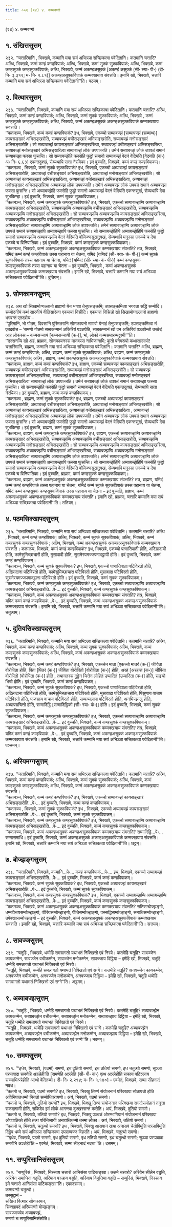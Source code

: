 ```yaml
---
title: ०५२ (२४) ४. कम्मवग्गो

---
```

(२४) ४. कम्मवग्गो  


## १. संखित्तसुत्तम्

२३२. ‘‘चत्तारिमानि , भिक्खवे, कम्मानि मया सयं अभिञ्ञा सच्छिकत्वा पवेदितानि। कतमानि चत्तारि? अत्थि, भिक्खवे, कम्मं कण्हं कण्हविपाकं; अत्थि, भिक्खवे, कम्मं सुक्कं सुक्कविपाकं; अत्थि, भिक्खवे, कम्मं कण्हसुक्कं कण्हसुक्कविपाकं; अत्थि, भिक्खवे, कम्मं अकण्हअसुक्कं [अकण्हं असुक्कं (सी॰ स्या॰ पी॰) (दी॰ नि॰ ३.३१२; म॰ नि॰ २.८१)] अकण्हअसुक्कविपाकं कम्मक्खयाय संवत्तति। इमानि खो, भिक्खवे, चत्तारि कम्मानि मया सयं अभिञ्ञा सच्छिकत्वा पवेदितानी’’ति। पठमम्।  


## २. वित्थारसुत्तम्

२३३. ‘‘चत्तारिमानि, भिक्खवे, कम्मानि मया सयं अभिञ्ञा सच्छिकत्वा पवेदितानि। कतमानि चत्तारि? अत्थि, भिक्खवे, कम्मं कण्हं कण्हविपाकं; अत्थि, भिक्खवे, कम्मं सुक्कं सुक्कविपाकं; अत्थि, भिक्खवे , कम्मं कण्हसुक्कं कण्हसुक्कविपाकं; अत्थि, भिक्खवे, कम्मं अकण्हअसुक्कं अकण्हअसुक्कविपाकं कम्मक्खयाय संवत्तति।  
‘‘कतमञ्च, भिक्खवे, कम्मं कण्हं कण्हविपाकं? इध, भिक्खवे, एकच्चो सब्याबज्झं [सब्यापज्झं (सब्बत्थ)] कायसङ्खारं अभिसङ्खरोति, सब्याबज्झं वचीसङ्खारं अभिसङ्खरोति, सब्याबज्झं मनोसङ्खारं अभिसङ्खरोति। सो सब्याबज्झं कायसङ्खारं अभिसङ्खरित्वा, सब्याबज्झं वचीसङ्खारं अभिसङ्खरित्वा, सब्याबज्झं मनोसङ्खारं अभिसङ्खरित्वा सब्याबज्झं लोकं उपपज्जति। तमेनं सब्याबज्झं लोकं उपपन्नं समानं सब्याबज्झा फस्सा फुसन्ति। सो सब्याबज्झेहि फस्सेहि फुट्ठो समानो सब्याबज्झं वेदनं वेदियति [वेदयति (क॰) अ॰ नि॰ ६.६३] एकन्तदुक्खं, सेय्यथापि सत्ता नेरयिका। इदं वुच्चति, भिक्खवे, कम्मं कण्हं कण्हविपाकम्।  
‘‘कतमञ्च , भिक्खवे, कम्मं सुक्कं सुक्कविपाकं? इध, भिक्खवे, एकच्चो अब्याबज्झं कायसङ्खारं अभिसङ्खरोति, अब्याबज्झं वचीसङ्खारं अभिसङ्खरोति, अब्याबज्झं मनोसङ्खारं अभिसङ्खरोति। सो अब्याबज्झं कायसङ्खारं अभिसङ्खरित्वा, अब्याबज्झं वचीसङ्खारं अभिसङ्खरित्वा, अब्याबज्झं मनोसङ्खारं अभिसङ्खरित्वा अब्याबज्झं लोकं उपपज्जति। तमेनं अब्याबज्झं लोकं उपपन्नं समानं अब्याबज्झा फस्सा फुसन्ति। सो अब्याबज्झेहि फस्सेहि फुट्ठो समानो अब्याबज्झं वेदनं वेदियति एकन्तसुखं, सेय्यथापि देवा सुभकिण्हा। इदं वुच्चति, भिक्खवे, कम्मं सुक्कं सुक्कविपाकम्।  
‘‘कतमञ्च, भिक्खवे, कम्मं कण्हसुक्कं कण्हसुक्कविपाकं? इध, भिक्खवे, एकच्चो सब्याबज्झम्पि अब्याबज्झम्पि कायसङ्खारं अभिसङ्खरोति, सब्याबज्झम्पि अब्याबज्झम्पि वचीसङ्खारं अभिसङ्खरोति, सब्याबज्झम्पि अब्याबज्झम्पि मनोसङ्खारं अभिसङ्खरोति। सो सब्याबज्झम्पि अब्याबज्झम्पि कायसङ्खारं अभिसङ्खरित्वा, सब्याबज्झम्पि अब्याबज्झम्पि वचीसङ्खारं अभिसङ्खरित्वा, सब्याबज्झम्पि अब्याबज्झम्पि मनोसङ्खारं अभिसङ्खरित्वा सब्याबज्झम्पि अब्याबज्झम्पि लोकं उपपज्जति। तमेनं सब्याबज्झम्पि अब्याबज्झम्पि लोकं उपपन्नं समानं सब्याबज्झापि अब्याबज्झापि फस्सा फुसन्ति। सो सब्याबज्झेहिपि अब्याबज्झेहिपि फस्सेहि फुट्ठो समानो सब्याबज्झम्पि अब्याबज्झम्पि वेदनं वेदियति वोकिण्णसुखदुक्खं, सेय्यथापि मनुस्सा एकच्चे च देवा एकच्चे च विनिपातिका। इदं वुच्चति, भिक्खवे, कम्मं कण्हसुक्कं कण्हसुक्कविपाकम्।  
‘‘कतमञ्च, भिक्खवे, कम्मं अकण्हअसुक्कं अकण्हअसुक्कविपाकं कम्मक्खयाय संवत्तति? तत्र, भिक्खवे, यमिदं कम्मं कण्हं कण्हविपाकं तस्स पहानाय या चेतना, यमिदं [यम्पिदं (सी॰ स्या॰ कं॰ पी॰)] कम्मं सुक्कं सुक्कविपाकं तस्स पहानाय या चेतना, यमिदं [यम्पिदं (सी॰ स्या॰ कं॰ पी॰)] कम्मं कण्हसुक्कं कण्हसुक्कविपाकं तस्स पहानाय या चेतना – इदं वुच्चति, भिक्खवे , कम्मं अकण्हअसुक्कं अकण्हअसुक्कविपाकं कम्मक्खयाय संवत्तति। इमानि खो, भिक्खवे, चत्तारि कम्मानि मया सयं अभिञ्ञा सच्छिकत्वा पवेदितानी’’ति। दुतियम्।  


## ३. सोणकायनसुत्तम्

२३४. अथ खो सिखामोग्गल्लानो ब्राह्मणो येन भगवा तेनुपसङ्कमि; उपसङ्कमित्वा भगवता सद्धिं सम्मोदि। सम्मोदनीयं कथं सारणीयं वीतिसारेत्वा एकमन्तं निसीदि। एकमन्तं निसिन्नो खो सिखामोग्गल्लानो ब्राह्मणो भगवन्तं एतदवोच –  
‘‘पुरिमानि, भो गोतम, दिवसानि पुरिमतरानि सोणकायनो माणवो येनाहं तेनुपसङ्कमि; उपसङ्कमित्वा मं एतदवोच – ‘समणो गोतमो सब्बकम्मानं अकिरियं पञ्ञपेति, सब्बकम्मानं खो पन अकिरियं पञ्ञपेन्तो उच्छेदं आह लोकस्स – कम्मसच्चायं [कम्मसच्चायी (क॰)], भो, लोको कम्मसमारम्भट्ठायी’’’ति।  
‘‘दस्सनम्पि खो अहं, ब्राह्मण, सोणकायनस्स माणवस्स नाभिजानामि; कुतो पनेवरूपो कथासल्लापो! चत्तारिमानि, ब्राह्मण, कम्मानि मया सयं अभिञ्ञा सच्छिकत्वा पवेदितानि। कतमानि चत्तारि? अत्थि, ब्राह्मण, कम्मं कण्हं कण्हविपाकं; अत्थि, ब्राह्मण, कम्मं सुक्कं सुक्कविपाकं; अत्थि, ब्राह्मण, कम्मं कण्हसुक्कं कण्हसुक्कविपाकं; अत्थि , ब्राह्मण, कम्मं अकण्हअसुक्कं अकण्हअसुक्कविपाकं कम्मक्खयाय संवत्तति।  
‘‘कतमञ्च, ब्राह्मण, कम्मं कण्हं कण्हविपाकं? इध, ब्राह्मण, एकच्चो सब्याबज्झं कायसङ्खारं अभिसङ्खरोति, सब्याबज्झं वचीसङ्खारं अभिसङ्खरोति, सब्याबज्झं मनोसङ्खारं अभिसङ्खरोति। सो सब्याबज्झं कायसङ्खारं अभिसङ्खरित्वा, सब्याबज्झं वचीसङ्खारं अभिसङ्खरित्वा, सब्याबज्झं मनोसङ्खारं अभिसङ्खरित्वा सब्याबज्झं लोकं उपपज्जति। तमेनं सब्याबज्झं लोकं उपपन्नं समानं सब्याबज्झा फस्सा फुसन्ति। सो सब्याबज्झेहि फस्सेहि फुट्ठो समानो सब्याबज्झं वेदनं वेदियति एकन्तदुक्खं, सेय्यथापि सत्ता नेरयिका। इदं वुच्चति, ब्राह्मण, कम्मं कण्हं कण्हविपाकम्।  
‘‘कतमञ्च , ब्राह्मण, कम्मं सुक्कं सुक्कविपाकं? इध, ब्राह्मण, एकच्चो अब्याबज्झं कायसङ्खारं अभिसङ्खरोति, अब्याबज्झं वचीसङ्खारं अभिसङ्खरोति, अब्याबज्झं मनोसङ्खारं अभिसङ्खरोति। सो अब्याबज्झं कायसङ्खारं अभिसङ्खरित्वा, अब्याबज्झं वचीसङ्खारं अभिसङ्खरित्वा , अब्याबज्झं मनोसङ्खारं अभिसङ्खरित्वा अब्याबज्झं लोकं उपपज्जति। तमेनं अब्याबज्झं लोकं उपपन्नं समानं अब्याबज्झा फस्सा फुसन्ति। सो अब्याबज्झेहि फस्सेहि फुट्ठो समानो अब्याबज्झं वेदनं वेदियति एकन्तसुखं, सेय्यथापि देवा सुभकिण्हा। इदं वुच्चति, ब्राह्मण, कम्मं सुक्कं सुक्कविपाकम्।  
‘‘कतमञ्च, ब्राह्मण, कम्मं कण्हसुक्कं कण्हसुक्कविपाकं? इध, ब्राह्मण, एकच्चो सब्याबज्झम्पि अब्याबज्झम्पि कायसङ्खारं अभिसङ्खरोति, सब्याबज्झम्पि अब्याबज्झम्पि वचीसङ्खारं अभिसङ्खरोति, सब्याबज्झम्पि अब्याबज्झम्पि मनोसङ्खारं अभिसङ्खरोति। सो सब्याबज्झम्पि अब्याबज्झम्पि कायसङ्खारं अभिसङ्खरित्वा, सब्याबज्झम्पि अब्याबज्झम्पि वचीसङ्खारं अभिसङ्खरित्वा, सब्याबज्झम्पि अब्याबज्झम्पि मनोसङ्खारं अभिसङ्खरित्वा सब्याबज्झम्पि अब्याबज्झम्पि लोकं उपपज्जति। तमेनं सब्याबज्झम्पि अब्याबज्झम्पि लोकं उपपन्नं समानं सब्याबज्झापि अब्याबज्झापि फस्सा फुसन्ति। सो सब्याबज्झेहिपि अब्याबज्झेहिपि फस्सेहि फुट्ठो समानो सब्याबज्झम्पि अब्याबज्झम्पि वेदनं वेदियति वोकिण्णसुखदुक्खं, सेय्यथापि मनुस्सा एकच्चे च देवा एकच्चे च विनिपातिका। इदं वुच्चति, ब्राह्मण, कम्मं कण्हसुक्कं कण्हसुक्कविपाकम्।  
‘‘कतमञ्च, ब्राह्मण, कम्मं अकण्हअसुक्कं अकण्हअसुक्कविपाकं कम्मक्खयाय संवत्तति? तत्र, ब्राह्मण, यमिदं कम्मं कण्हं कण्हविपाकं तस्स पहानाय या चेतना, यमिदं कम्मं सुक्कं सुक्कविपाकं तस्स पहानाय या चेतना, यमिदं कम्मं कण्हसुक्कं कण्हसुक्कविपाकं तस्स पहानाय या चेतना – इदं वुच्चति, ब्राह्मण, कम्मं अकण्हअसुक्कं अकण्हअसुक्कविपाकं कम्मक्खयाय संवत्तति। इमानि खो, ब्राह्मण, चत्तारि कम्मानि मया सयं अभिञ्ञा सच्छिकत्वा पवेदितानी’’ति। ततियम्।  


## ४. पठमसिक्खापदसुत्तम्

२३५. ‘‘चत्तारिमानि, भिक्खवे, कम्मानि मया सयं अभिञ्ञा सच्छिकत्वा पवेदितानि। कतमानि चत्तारि? अत्थि , भिक्खवे, कम्मं कण्हं कण्हविपाकं; अत्थि, भिक्खवे, कम्मं सुक्कं सुक्कविपाकं; अत्थि, भिक्खवे, कम्मं कण्हसुक्कं कण्हसुक्कविपाकं ; अत्थि, भिक्खवे, कम्मं अकण्हअसुक्कं अकण्हअसुक्कविपाकं कम्मक्खयाय संवत्तति। कतमञ्च, भिक्खवे, कम्मं कण्हं कण्हविपाकं? इध, भिक्खवे, एकच्चो पाणातिपाती होति, अदिन्नादायी होति, कामेसुमिच्छाचारी होति, मुसावादी होति, सुरामेरयमज्जपमादट्ठायी होति। इदं वुच्चति, भिक्खवे, कम्मं कण्हं कण्हविपाकम्।  
‘‘कतमञ्च, भिक्खवे, कम्मं सुक्कं सुक्कविपाकं? इध, भिक्खवे, एकच्चो पाणातिपाता पटिविरतो होति, अदिन्नादाना पटिविरतो होति, कामेसुमिच्छाचारा पटिविरतो होति, मुसावादा पटिविरतो होति, सुरामेरयमज्जपमादट्ठाना पटिविरतो होति। इदं वुच्चति, भिक्खवे, कम्मं सुक्कं सुक्कविपाकम्।  
‘‘कतमञ्च, भिक्खवे, कम्मं कण्हसुक्कं कण्हसुक्कविपाकं? इध, भिक्खवे, एकच्चो सब्याबज्झम्पि अब्याबज्झम्पि कायसङ्खारं अभिसङ्खरोति…पे॰… इदं वुच्चति, भिक्खवे, कम्मं कण्हसुक्कं कण्हसुक्कविपाकम्।  
‘‘कतमञ्च, भिक्खवे, कम्मं अकण्हअसुक्कं अकण्हअसुक्कविपाकं कम्मक्खयाय संवत्तति? तत्र, भिक्खवे, यमिदं कम्मं कण्हं कण्हविपाकं…पे॰… इदं वुच्चति, भिक्खवे, कम्मं अकण्हअसुक्कं अकण्हअसुक्कविपाकं कम्मक्खयाय संवत्तति। इमानि खो, भिक्खवे, चत्तारि कम्मानि मया सयं अभिञ्ञा सच्छिकत्वा पवेदितानी’’ति। चतुत्थम्।  


## ५. दुतियसिक्खापदसुत्तम्

२३६. ‘‘चत्तारिमानि, भिक्खवे, कम्मानि मया सयं अभिञ्ञा सच्छिकत्वा पवेदितानि। कतमानि चत्तारि? अत्थि, भिक्खवे, कम्मं कण्हं कण्हविपाकं; अत्थि, भिक्खवे, कम्मं सुक्कं सुक्कविपाकं; अत्थि, भिक्खवे, कम्मं कण्हसुक्कं कण्हसुक्कविपाकं; अत्थि, भिक्खवे, कम्मं अकण्हअसुक्कं अकण्हअसुक्कविपाकं कम्मक्खयाय संवत्तति।  
‘‘कतमञ्च, भिक्खवे, कम्मं कण्हं कण्हविपाकं? इध, भिक्खवे, एकच्चेन माता [एकच्चो मातरं (क॰)] जीविता वोरोपिता होति, पिता [पितरं (क॰)] जीविता वोरोपितो [वोरोपिता (क॰)] होति, अरहं [अरहन्तं (क॰)] जीविता वोरोपितो [वोरोपिता (क॰)] होति , तथागतस्स दुट्ठेन चित्तेन लोहितं उप्पादितं [उप्पादिता (क॰)] होति, सङ्घो भिन्नो होति। इदं वुच्चति, भिक्खवे, कम्मं कण्हं कण्हविपाकम्।  
‘‘कतमञ्च, भिक्खवे, कम्मं सुक्कं सुक्कविपाकं? इध, भिक्खवे, एकच्चो पाणातिपाता पटिविरतो होति, अदिन्नादाना पटिविरतो होति, कामेसुमिच्छाचारा पटिविरतो होति, मुसावादा पटिविरतो होति, पिसुणाय वाचाय पटिविरतो होति, फरुसाय वाचाय पटिविरतो होति, सम्फप्पलापा पटिविरतो होति, अनभिज्झालु होति, अब्यापन्नचित्तो होति, सम्मादिट्ठि [सम्मादिट्ठिको (सी॰ स्या॰ कं॰)] होति। इदं वुच्चति, भिक्खवे, कम्मं सुक्कं सुक्कविपाकम्।  
‘‘कतमञ्च, भिक्खवे, कम्मं कण्हसुक्कं कण्हसुक्कविपाकं? इध, भिक्खवे, एकच्चो सब्याबज्झम्पि अब्याबज्झम्पि कायसङ्खारं अभिसङ्खरोति…पे॰… इदं वुच्चति, भिक्खवे, कम्मं कण्हसुक्कं कण्हसुक्कविपाकम्।  
‘‘कतमञ्च, भिक्खवे, कम्मं अकण्हअसुक्कं अकण्हअसुक्कविपाकं कम्मक्खयाय संवत्तति? तत्र, भिक्खवे, यमिदं कम्मं कण्हं कण्हविपाकं…पे॰… इदं वुच्चति, भिक्खवे, कम्मं अकण्हअसुक्कं अकण्हअसुक्कविपाकं कम्मक्खयाय संवत्तति। इमानि खो, भिक्खवे, चत्तारि कम्मानि मया सयं अभिञ्ञा सच्छिकत्वा पवेदितानी’’ति। पञ्चमम्।  


## ६. अरियमग्गसुत्तम्

२३७. ‘‘चत्तारिमानि, भिक्खवे, कम्मानि मया सयं अभिञ्ञा सच्छिकत्वा पवेदितानि। कतमानि चत्तारि? अत्थि, भिक्खवे, कम्मं कण्हं कण्हविपाकं; अत्थि, भिक्खवे, कम्मं सुक्कं सुक्कविपाकं; अत्थि, भिक्खवे, कम्मं कण्हसुक्कं कण्हसुक्कविपाकं; अत्थि, भिक्खवे, कम्मं अकण्हअसुक्कं अकण्हअसुक्कविपाकं कम्मक्खयाय संवत्तति।  
‘‘कतमञ्च, भिक्खवे, कम्मं कण्हं कण्हविपाकं? इध, भिक्खवे, एकच्चो सब्याबज्झं कायसङ्खारं अभिसङ्खरोति…पे॰… इदं वुच्चति, भिक्खवे, कम्मं कण्हं कण्हविपाकम्।  
‘‘कतमञ्च , भिक्खवे, कम्मं सुक्कं सुक्कविपाकं? इध , भिक्खवे, एकच्चो अब्याबज्झं कायसङ्खारं अभिसङ्खरोति…पे॰… इदं वुच्चति, भिक्खवे, कम्मं सुक्कं सुक्कविपाकम्।  
‘‘कतमञ्च, भिक्खवे, कम्मं कण्हसुक्कं कण्हसुक्कविपाकं? इध, भिक्खवे, एकच्चो सब्याबज्झम्पि अब्याबज्झम्पि कायसङ्खारं अभिसङ्खरोति…पे॰… इदं वुच्चति, भिक्खवे, कम्मं कण्हसुक्कं कण्हसुक्कविपाकम्।  
‘‘कतमञ्च, भिक्खवे, कम्मं अकण्हअसुक्कं अकण्हअसुक्कविपाकं कम्मक्खयाय संवत्तति? सम्मादिट्ठि…पे॰… सम्मासमाधि। इदं वुच्चति, भिक्खवे, कम्मं अकण्हअसुक्कं अकण्हअसुक्कविपाकं कम्मक्खयाय संवत्तति। इमानि खो, भिक्खवे, चत्तारि कम्मानि मया सयं अभिञ्ञा सच्छिकत्वा पवेदितानी’’ति। छट्ठम्।  


## ७. बोज्झङ्गसुत्तम्

२३८. ‘‘चत्तारिमानि, भिक्खवे, कम्मानि…पे॰… कण्हं कण्हविपाकं…पे॰… इध, भिक्खवे, एकच्चो सब्याबज्झं कायसङ्खारं अभिसङ्खरोति…पे॰… इदं वुच्चति, भिक्खवे, कम्मं कण्हं कण्हविपाकम्।  
‘‘कतमञ्च, भिक्खवे, कम्मं सुक्कं सुक्कविपाकं? इध, भिक्खवे, एकच्चो अब्याबज्झं कायसङ्खारं अभिसङ्खरोति…पे॰… इदं वुच्चति, भिक्खवे, कम्मं सुक्कं सुक्कविपाकम्।  
‘‘कतमञ्च, भिक्खवे, कम्मं कण्हसुक्कं कण्हसुक्कविपाकं? इध , भिक्खवे, एकच्चो सब्याबज्झम्पि अब्याबज्झम्पि कायसङ्खारं अभिसङ्खरोति…पे॰… इदं वुच्चति, भिक्खवे, कम्मं कण्हसुक्कं कण्हसुक्कविपाकम्।  
‘‘कतमञ्च, भिक्खवे, कम्मं अकण्हअसुक्कं अकण्हअसुक्कविपाकं कम्मक्खयाय संवत्तति? सतिसम्बोज्झङ्गो, धम्मविचयसम्बोज्झङ्गो, वीरियसम्बोज्झङ्गो, पीतिसम्बोज्झङ्गो, पस्सद्धिसम्बोज्झङ्गो, समाधिसम्बोज्झङ्गो, उपेक्खासम्बोज्झङ्गो – इदं वुच्चति, भिक्खवे, कम्मं अकण्हअसुक्कं अकण्हअसुक्कविपाकं कम्मक्खयाय संवत्तति। इमानि खो, भिक्खवे, चत्तारि कम्मानि मया सयं अभिञ्ञा सच्छिकत्वा पवेदितानी’’ति। सत्तमम्।  


## ८. सावज्जसुत्तम्

२३९. ‘‘चतूहि , भिक्खवे, धम्मेहि समन्नागतो यथाभतं निक्खित्तो एवं निरये। कतमेहि चतूहि? सावज्जेन कायकम्मेन, सावज्जेन वचीकम्मेन, सावज्जेन मनोकम्मेन, सावज्जाय दिट्ठिया – इमेहि खो, भिक्खवे, चतूहि धम्मेहि समन्नागतो यथाभतं निक्खित्तो एवं निरये।  
‘‘चतूहि, भिक्खवे, धम्मेहि समन्नागतो यथाभतं निक्खित्तो एवं सग्गे। कतमेहि चतूहि? अनवज्जेन कायकम्मेन, अनवज्जेन वचीकम्मेन, अनवज्जेन मनोकम्मेन, अनवज्जाय दिट्ठिया – इमेहि खो, भिक्खवे, चतूहि धम्मेहि समन्नागतो यथाभतं निक्खित्तो एवं सग्गे’’ति। अट्ठमम्।  


## ९. अब्याबज्झसुत्तम्

२४०. ‘‘चतूहि , भिक्खवे, धम्मेहि समन्नागतो यथाभतं निक्खित्तो एवं निरये। कतमेहि चतूहि? सब्याबज्झेन कायकम्मेन, सब्याबज्झेन वचीकम्मेन, सब्याबज्झेन मनोकम्मेन, सब्याबज्झाय दिट्ठिया – इमेहि खो, भिक्खवे, चतूहि धम्मेहि समन्नागतो यथाभतं निक्खित्तो एवं निरये।  
‘‘चतूहि , भिक्खवे, धम्मेहि समन्नागतो यथाभतं निक्खित्तो एवं सग्गे। कतमेहि चतूहि? अब्याबज्झेन कायकम्मेन, अब्याबज्झेन वचीकम्मेन, अब्याबज्झेन मनोकम्मेन, अब्याबज्झाय दिट्ठिया – इमेहि खो, भिक्खवे, चतूहि धम्मेहि समन्नागतो यथाभतं निक्खित्तो एवं सग्गे’’ति। नवमम्।  


## १०. समणसुत्तम्

२४१. ‘‘‘इधेव, भिक्खवे, (पठमो) समणो, इध दुतियो समणो, इध ततियो समणो, इध चतुत्थो समणो; सुञ्ञा परप्पवादा समणेहि अञ्ञेही’ति [समणेहि अञ्ञेति (सी॰ पी॰ क॰) एत्थ अञ्ञेहीति सकाय पटिञ्ञाय सच्चाभिञ्ञेहीति अत्थो वेदितब्बो। दी॰ नि॰ २.२१४; म॰ नि॰ १.१४०] – एवमेतं, भिक्खवे, सम्मा सीहनादं नदथ।  
‘‘कतमो च, भिक्खवे, पठमो समणो? इध, भिक्खवे, भिक्खु तिण्णं संयोजनानं परिक्खया सोतापन्नो होति अविनिपातधम्मो नियतो सम्बोधिपरायणो। अयं, भिक्खवे, पठमो समणो।  
‘‘कतमो च, भिक्खवे, दुतियो समणो? इध, भिक्खवे, भिक्खु तिण्णं संयोजनानं परिक्खया रागदोसमोहानं तनुत्ता सकदागामी होति, सकिदेव इमं लोकं आगन्त्वा दुक्खस्सन्तं करोति। अयं, भिक्खवे, दुतियो समणो।  
‘‘कतमो च, भिक्खवे, ततियो समणो? इध, भिक्खवे, भिक्खु पञ्चन्नं ओरम्भागियानं संयोजनानं परिक्खया ओपपातिको होति तत्थ परिनिब्बायी अनावत्तिधम्मो तस्मा लोका। अयं, भिक्खवे, ततियो समणो।  
‘‘कतमो च, भिक्खवे, चतुत्थो समणो? इध , भिक्खवे, भिक्खु आसवानं खया अनासवं चेतोविमुत्तिं पञ्ञाविमुत्तिं दिट्ठेव धम्मे सयं अभिञ्ञा सच्छिकत्वा उपसम्पज्ज विहरति। अयं, भिक्खवे, चतुत्थो समणो।  
‘‘‘इधेव, भिक्खवे, पठमो समणो, इध दुतियो समणो, इध ततियो समणो, इध चतुत्थो समणो; सुञ्ञा परप्पवादा समणेभि अञ्ञेही’ति – एवमेतं, भिक्खवे, सम्मा सीहनादं नदथा’’ति। दसमम्।  


## ११. सप्पुरिसानिसंससुत्तम्

२४२. ‘‘सप्पुरिसं , भिक्खवे, निस्साय चत्तारो आनिसंसा पाटिकङ्खा। कतमे चत्तारो? अरियेन सीलेन वड्ढति, अरियेन समाधिना वड्ढति, अरियाय पञ्ञाय वड्ढति, अरियाय विमुत्तिया वड्ढति – सप्पुरिसं, भिक्खवे, निस्साय इमे चत्तारो आनिसंसा पाटिकङ्खा’’ति। एकादसमम्।  
कम्मवग्गो चतुत्थो।  
तस्सुद्दानं –  
संखित्त वित्थार सोणकायन,  
सिक्खापदं अरियमग्गो बोज्झङ्गम्।  
सावज्जञ्चेव अब्याबज्झं,  
समणो च सप्पुरिसानिसंसोति॥  